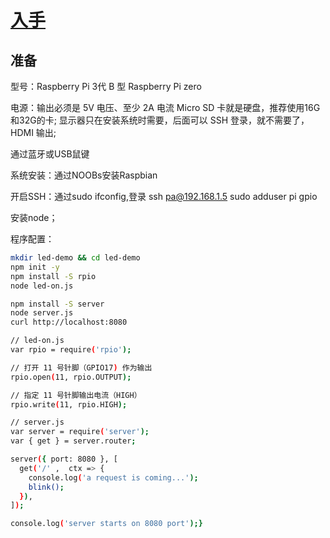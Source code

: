 # [入手](http://www.ruanyifeng.com/blog/2017/06/raspberry-pi-tutorial.html)

## 准备

型号：Raspberry Pi 3代 B 型 Raspberry Pi zero

电源：输出必须是 5V 电压、至少 2A 电流 Micro SD 卡就是硬盘，推荐使用16G和32G的卡; 显示器只在安装系统时需要，后面可以 SSH 登录，就不需要了，HDMI 输出;

通过蓝牙或USB鼠键

系统安装：通过NOOBs安装Raspbian

开启SSH：通过sudo ifconfig,登录 ssh pa@192.168.1.5 sudo adduser pi gpio

安装node；

程序配置：

```sh
mkdir led-demo && cd led-demo
npm init -y
npm install -S rpio
node led-on.js

npm install -S server
node server.js
curl http://localhost:8080

// led-on.js
var rpio = require('rpio');

// 打开 11 号针脚（GPIO17) 作为输出
rpio.open(11, rpio.OUTPUT);

// 指定 11 号针脚输出电流（HIGH）
rpio.write(11, rpio.HIGH);

// server.js
var server = require('server');
var { get } = server.router;

server({ port: 8080 }, [
  get('/' ,  ctx => {
    console.log('a request is coming...');
    blink();
  }),
]);

console.log('server starts on 8080 port');}
```
